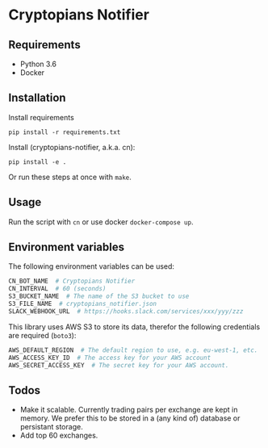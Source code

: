 # Cryptopians Notifier

## Requirements

* Python 3.6
* Docker

## Installation

Install requirements

```
pip install -r requirements.txt
```

Install (cryptopians-notifier, a.k.a. cn):

```
pip install -e .
```

Or run these steps at once with `make`.

## Usage

Run the script with `cn` or use docker `docker-compose up`.

## Environment variables

The following environment variables can be used:

```python
CN_BOT_NAME  # Cryptopians Notifier
CN_INTERVAL  # 60 (seconds)
S3_BUCKET_NAME  # The name of the S3 bucket to use
S3_FILE_NAME  # cryptopians_notifier.json
SLACK_WEBHOOK_URL  # https://hooks.slack.com/services/xxx/yyy/zzz
```

This library uses AWS S3 to store its data, therefor the following credentials
are required (`boto3`):

```python
AWS_DEFAULT_REGION  # The default region to use, e.g. eu-west-1, etc.
AWS_ACCESS_KEY_ID  # The access key for your AWS account
AWS_SECRET_ACCESS_KEY  # The secret key for your AWS account.
```

## Todos

* Make it scalable. Currently trading pairs per exchange are kept in memory. We
prefer this to be stored in a (any kind of) database or persistant storage.
* Add top 60 exchanges.
